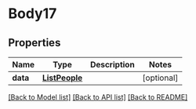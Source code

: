 # Body17

## Properties
Name | Type | Description | Notes
------------ | ------------- | ------------- | -------------
**data** | [**ListPeople**](ListPeople.md) |  | [optional] 

[[Back to Model list]](../README.md#documentation-for-models) [[Back to API list]](../README.md#documentation-for-api-endpoints) [[Back to README]](../README.md)

